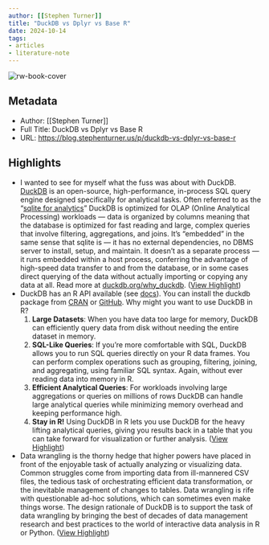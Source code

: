 ```yaml
---
author: [[Stephen Turner]]
title: "DuckDB vs Dplyr vs Base R"
date: 2024-10-14
tags: 
- articles
- literature-note
---
```

![rw-book-cover](https://substackcdn.com/image/fetch/w_1200,h_600,c_fill,f_jpg,q_auto:good,fl_progressive:steep,g_auto/https%3A%2F%2Fsubstack-post-media.s3.amazonaws.com%2Fpublic%2Fimages%2F5277de18-0343-4ad1-b719-641106652e39_2100x1500.png)

## Metadata
- Author: [[Stephen Turner]]
- Full Title: DuckDB vs Dplyr vs Base R
- URL: https://blog.stephenturner.us/p/duckdb-vs-dplyr-vs-base-r

## Highlights
- I wanted to see for myself what the fuss was about with DuckDB. [DuckDB](https://duckdb.org/) is an open-source, high-performance, in-process SQL query engine designed specifically for analytical tasks. Often referred to as the “[sqlite for analytics](https://www.youtube.com/watch?v=PFUZlNQIndo)” DuckDB is optimized for OLAP (Online Analytical Processing) workloads — data is organized by columns meaning that the database is optimized for fast reading and large, complex queries that involve filtering, aggregations, and joins. It’s “embedded” in the same sense that sqlite is — it has no external dependencies, no DBMS server to install, setup, and maintain. It doesn’t as a separate process — it runs embedded within a host process, conferring the advantage of high-speed data transfer to and from the database, or in some cases direct querying of the data without actually importing or copying any data at all. Read more at [duckdb.org/why_duckdb](https://duckdb.org/why_duckdb). ([View Highlight](https://read.readwise.io/read/01ja54f8jr7dxh118r4hzs5tpk))
- DuckDB has an R API available (see [docs](https://duckdb.org/docs/api/r.html)). You can install the duckdb package from [CRAN](https://cran.r-project.org/package=duckdb) or [GitHub](https://github.com/duckdb/duckdb-r). Why might you want to use DuckDB in R?
  1. **Large Datasets**: When you have data too large for memory, DuckDB can efficiently query data from disk without needing the entire dataset in memory.
  2. **SQL-Like Queries**: If you’re more comfortable with SQL, DuckDB allows you to run SQL queries directly on your R data frames. You can perform complex operations such as grouping, filtering, joining, and aggregating, using familiar SQL syntax. Again, without ever reading data into memory in R.
  3. **Efficient Analytical Queries**: For workloads involving large aggregations or queries on millions of rows DuckDB can handle large analytical queries while minimizing memory overhead and keeping performance high.
  4. **Stay in R!** Using DuckDB in R lets you use DuckDB for the heavy lifting analytical queries, giving you results back in a table that you can take forward for visualization or further analysis. ([View Highlight](https://read.readwise.io/read/01ja54fyezzvcdmh06vpmwdzvn))
- Data wrangling is the thorny hedge that higher powers have placed in front of the enjoyable task of actually analyzing or visualizing data. Common struggles come from importing data from ill-mannered CSV files, the tedious task of orchestrating efficient data transformation, or the inevitable management of changes to tables. Data wrangling is rife with questionable ad-hoc solutions, which can sometimes even make things worse. The design rationale of DuckDB is to support the task of data wrangling by bringing the best of decades of data management research and best practices to the world of interactive data analysis in R or Python. ([View Highlight](https://read.readwise.io/read/01ja54j1v5407w62s7cq861p55))
